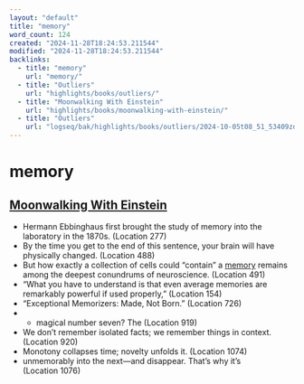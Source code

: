 ```yaml
---
layout: "default"
title: "memory"
word_count: 124
created: "2024-11-28T18:24:53.211544"
modified: "2024-11-28T18:24:53.211544"
backlinks:
  - title: "memory"
    url: "memory/"
  - title: "Outliers"
    url: "highlights/books/outliers/"
  - title: "Moonwalking With Einstein"
    url: "highlights/books/moonwalking-with-einstein/"
  - title: "Outliers"
    url: "logseq/bak/highlights/books/outliers/2024-10-05t08_51_53409zdesktop/"
---
```

# memory

## [Moonwalking With Einstein](docs/highlights/books/moonwalking-with-einstein/index/)

- Hermann Ebbinghaus first brought the study of memory into the laboratory in the 1870s. (Location 277)
- By the time you get to the end of this sentence, your brain will have physically changed. (Location 488)
- But how exactly a collection of cells could “contain” a [memory](docs/memory/index/) remains among the deepest conundrums of neuroscience. (Location 491)
- “What you have to understand is that even average memories are remarkably powerful if used properly,” (Location 154)
- “Exceptional Memorizers: Made, Not Born.” (Location 726)
- - magical number seven? The (Location 919)
- We don’t remember isolated facts; we remember things in context. (Location 920)
- Monotony collapses time; novelty unfolds it. (Location 1074)
- unmemorably into the next—and disappear. That’s why it’s (Location 1076)